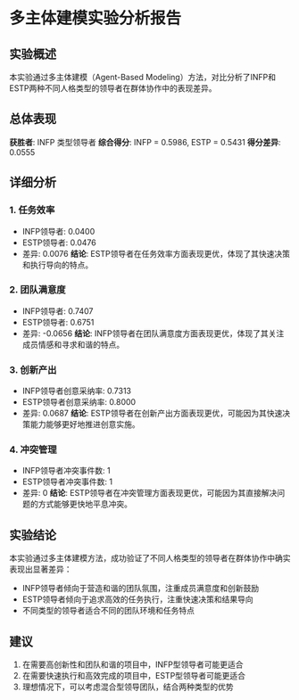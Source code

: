 # 多主体建模实验分析报告

## 实验概述
本实验通过多主体建模（Agent-Based Modeling）方法，对比分析了INFP和ESTP两种不同人格类型的领导者在群体协作中的表现差异。

## 总体表现
**获胜者**: INFP 类型领导者
**综合得分**: INFP = 0.5986, ESTP = 0.5431
**得分差异**: 0.0555

## 详细分析

### 1. 任务效率
- INFP领导者: 0.0400
- ESTP领导者: 0.0476
- 差异: 0.0076
**结论**: ESTP领导者在任务效率方面表现更优，体现了其快速决策和执行导向的特点。

### 2. 团队满意度
- INFP领导者: 0.7407
- ESTP领导者: 0.6751
- 差异: -0.0656
**结论**: INFP领导者在团队满意度方面表现更优，体现了其关注成员情感和寻求和谐的特点。

### 3. 创新产出
- INFP领导者创意采纳率: 0.7313
- ESTP领导者创意采纳率: 0.8000
- 差异: 0.0687
**结论**: ESTP领导者在创新产出方面表现更优，可能因为其快速决策能力能够更好地推进创意实施。

### 4. 冲突管理
- INFP领导者冲突事件数: 1
- ESTP领导者冲突事件数: 1
- 差异: 0
**结论**: ESTP领导者在冲突管理方面表现更优，可能因为其直接解决问题的方式能够更快地平息冲突。

## 实验结论
本实验通过多主体建模方法，成功验证了不同人格类型的领导者在群体协作中确实表现出显著差异：
- INFP领导者倾向于营造和谐的团队氛围，注重成员满意度和创新鼓励
- ESTP领导者倾向于追求高效的任务执行，注重快速决策和结果导向
- 不同类型的领导者适合不同的团队环境和任务特点

## 建议
1. 在需要高创新性和团队和谐的项目中，INFP型领导者可能更适合
2. 在需要快速执行和高效完成的项目中，ESTP型领导者可能更适合
3. 理想情况下，可以考虑混合型领导团队，结合两种类型的优势